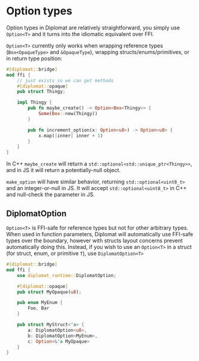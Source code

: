 # Option types

Option types in Diplomat are relatively straightforward, you simply use `Option<T>` and it turns into the idiomatic equivalent over FFI.

`Option<T>` currently only works when wrapping reference types (`Box<OpaqueType>` and `&OpaqueType`), wrapping structs/enums/primitives, or in return type position:

```rust
#[diplomat::bridge]
mod ffi {
    // just exists so we can get methods
    #[diplomat::opaque]
    pub struct Thingy;

    impl Thingy {
        pub fn maybe_create() -> Option<Box<Thingy>> {
            Some(Box::new(Thingy))
        }

        pub fn increment_option(x: Option<u8>) -> Option<u8> {
            x.map(|inner| inner + 1)
        }
    }
}
```

In C++ `maybe_create` will return a `std::optional<std::unique_ptr<Thingy>>`, and in JS it will return a potentially-null object.

`make_option` will have similar behavior, returning `std::optional<uint8_t>` and an integer-or-null in JS. It will accept `std::optional<uint8_t>` in C++ and null-check the parameter in JS.

## DiplomatOption

`Option<T>` is FFI-safe for reference types but not for other arbitrary types. When used in function parameters, Diplomat will automatically use FFI-safe types over the boundary, however with structs layout concerns prevent automatically doing this. Instead, if you wish to use an `Option<T>` in a struct (for struct, enum, or primitive `T`), use `DiplomatOption<T>`

```rust
#[diplomat::bridge]
mod ffi {
    use diplomat_runtime::DiplomatOption;

    #[diplomat::opaque]
    pub struct MyOpaque(u8);

    pub enum MyEnum {
        Foo, Bar
    }

    pub struct MyStruct<'a> {
        a: DiplomatOption<u8>,
        b: DiplomatOption<MyEnum>,
        c: Option<&'a MyOpaque>
    }
}
```